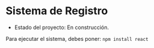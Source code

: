 <h1> Sistema de Registro </h1>

- Estado del proyecto: En construcción.

Para ejecutar el sistema, debes poner: 
```npm install react ```
